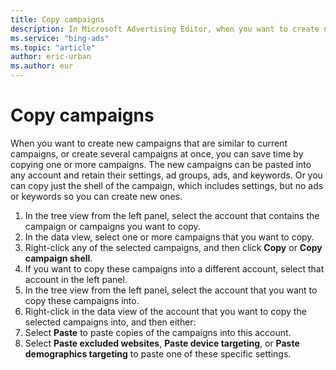 ```yaml
---
title: Copy campaigns
description: In Microsoft Advertising Editor, when you want to create new campaigns that are similar to current campaigns, or create several campaigns at once, you can save time by copying one or more campaigns.
ms.service: "bing-ads"
ms.topic: "article"
author: eric-urban
ms.author: eur
---
```


# Copy campaigns

When you want to create new campaigns that are similar to current campaigns, or create several campaigns at once, you can save time by copying one or more campaigns. The new campaigns can be pasted into any account and retain their settings, ad groups, ads, and keywords.  Or you can copy just the shell of the campaign, which includes settings, but no ads or keywords so you can create new ones.

1. In the tree view from the left panel, select the account that contains the campaign or campaigns you want to copy.
1. In the data view, select one or more campaigns that you want to copy.
1. Right-click any of the selected campaigns, and then click **Copy** or **Copy campaign shell**.
1. If you want to copy these campaigns into a different account, select that account in the left panel.
1. In the tree view from the left panel, select the account that you want to copy these campaigns into.
1. Right-click in the data view of the account that you want to copy the selected campaigns into, and then either:
  1. Select **Paste** to paste copies of the campaigns into this account.
  1. Select **Paste excluded websites**, **Paste device targeting**, or **Paste demographics targeting** to paste one of these specific settings.


